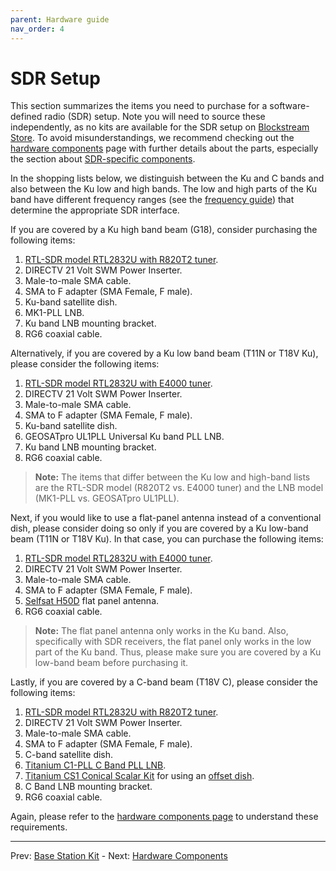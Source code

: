 ```yaml
---
parent: Hardware guide
nav_order: 4
---
```


# SDR Setup



This section summarizes the items you need to purchase for a software-defined radio (SDR) setup. Note you will need to source these independently, as no kits are available for the SDR setup on [Blockstream Store](https://store.blockstream.com/products/blockstream-satellite-base-station/). To avoid misunderstandings, we recommend checking out the [hardware components](hardware-components.md) page with further details about the parts, especially the section about [SDR-specific components](hardware-components.md#specific-parts-for-the-sdr-setup).

In the shopping lists below, we distinguish between the Ku and C bands and also between the Ku low and high bands. The low and high parts of the Ku band have different frequency ranges (see the [frequency guide](frequency.md#signal-bands)) that determine the appropriate SDR interface.

If you are covered by a Ku high band beam (G18), consider purchasing the following items:

1. [RTL-SDR model RTL2832U with R820T2 tuner](https://www.nooelec.com/store/sdr/sdr-receivers/nesdr-smartee-sdr.html).
2. DIRECTV 21 Volt SWM Power Inserter.
3. Male-to-male SMA cable.
4. SMA to F adapter (SMA Female, F male).
5. Ku-band satellite dish.
6. MK1-PLL LNB.
7. Ku band LNB mounting bracket.
8. RG6 coaxial cable.

Alternatively, if you are covered by a Ku low band beam (T11N or T18V Ku), please consider the following items:

1. [RTL-SDR model RTL2832U with E4000 tuner](https://www.nooelec.com/store/sdr/sdr-receivers/nesdr-smart-xtr-sdr.html).
2. DIRECTV 21 Volt SWM Power Inserter.
3. Male-to-male SMA cable.
4. SMA to F adapter (SMA Female, F male).
5. Ku-band satellite dish.
6. GEOSATpro UL1PLL Universal Ku band PLL LNB.
7. Ku band LNB mounting bracket.
8. RG6 coaxial cable.

> **Note:** The items that differ between the Ku low and high-band lists are the RTL-SDR model (R820T2 vs. E4000 tuner) and the LNB model (MK1-PLL vs. GEOSATpro UL1PLL).

Next, if you would like to use a flat-panel antenna instead of a conventional dish, please consider doing so only if you are covered by a Ku low-band beam (T11N or T18V Ku). In that case, you can purchase the following items:

1. [RTL-SDR model RTL2832U with E4000 tuner](https://www.nooelec.com/store/sdr/sdr-receivers/nesdr-smart-xtr-sdr.html).
2. DIRECTV 21 Volt SWM Power Inserter.
3. Male-to-male SMA cable.
4. SMA to F adapter (SMA Female, F male).
5. [Selfsat H50D](https://s3.ap-northeast-2.amazonaws.com/logicsquare-seoul/a64d56aa-567b-4053-bc84-12c2e58e46a6/H50DSeries%28no1-4%29Spec_sheet.pdf) flat panel antenna.
6. RG6 coaxial cable.

> **Note:** The flat panel antenna only works in the Ku band. Also, specifically with SDR receivers, the flat panel only works in the low part of the Ku band. Thus, please make sure you are covered by a Ku low-band beam before purchasing it.

Lastly, if you are covered by a C-band beam (T18V C), please consider the following items:

1. [RTL-SDR model RTL2832U with R820T2 tuner](https://www.nooelec.com/store/sdr/sdr-receivers/nesdr-smartee-sdr.html).
2. DIRECTV 21 Volt SWM Power Inserter.
3. Male-to-male SMA cable.
4. SMA to F adapter (SMA Female, F male).
5. C-band satellite dish.
6. [Titanium C1-PLL C Band PLL LNB](https://www.titaniumsatellite.com/c1wpll).
7. [Titanium CS1 Conical Scalar Kit](https://www.titaniumsatellite.com/cs1) for using an [offset dish](https://en.wikipedia.org/wiki/Offset_dish_antenna).
8. C Band LNB mounting bracket.
9. RG6 coaxial cable.

Again, please refer to the [hardware components page](hardware-components.md#specific-parts-for-the-sdr-setup) to understand these requirements.

---

Prev: [Base Station Kit](base-station.md) - Next: [Hardware Components](hardware-components.md)